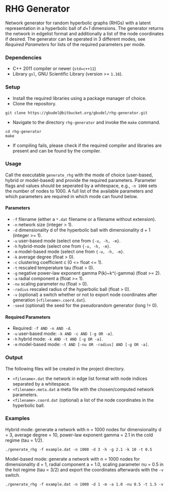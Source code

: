 # RHG Generator #

Network generator for random hyperbolic graphs (RHGs) with a latent representation in a hyperbolic ball of *d+1* dimensions. The generator returns the network in edgelist format and additionally a list of the node coordinates if desired. The generator can be operated in 3 different modes, see *Required Parameters* for lists of the required parameters per mode.

### Dependencies
- C++ 2011 compiler or newer (`std=c++11`)
- Library `gsl`, GNU Scientific Library (version >= `1.16`).

### Setup
- Install the required libraries using a package manager of choice.
- Clone the repository.
``` 
git clone https://gbudel@bitbucket.org/gbudel/rhg-generator.git 
```
- Navigate to the directory `rhg-generator` and invoke the `make` command.
```
cd rhg-generator
make
```
- If compiling fails, please check if the required compiler and libraries are present and can be found by the compiler.

### Usage
Call the executable `generate_rhg` with the mode of choice (user-based, hybrid or model-based) and provide the required parameters. Parameter flags and values should be seperated by a whitespace, e.g., `-n 1000` sets the number of nodes to 1000. A full list of the available parameters and which parameters are required in which mode can found below.

#### Parameters
* `-f` 		filename (either a `*.dat` filename or a filename without extension).
* `-n` 		network size (integer > 1).
* `-d` 		dimensionality d of the hyperbolic ball with dimensionality d + 1 (integer >= 1).
* `-u`		user-based mode (select one from `{-u, -h, -m}`.
* `-h`		hybrid-mode (select one from `{-u, -h, -m}`.
* `-m` 		model-based mode (select one from `{-u, -h, -m}`.
* `-k`		average degree <k> (float > 0). 
* `-c`		clustering coefficient c (0 <= float <= 1). 
* `-t` 		rescaled temperature tau (float > 0).
* `-g` 		negative power-law exponent gamma P(k)~k^(-gamma) (float >= 2).
* `-a` 		radial component a (float >= 1).
* `-nu`		scaling parameter nu (float > 0).
* `-radius`	rescaled radius of the hyperbolic ball (float > 0).
* `-v` 		(optional) a switch whether or not to export node coordinates after generation (`<filename>.coord.dat`).
* `-seed` 	(optional) the seed for the pseudorandom generator (long != 0).

#### Required Parameters
* Required: `-f AND -n AND -d`.
* `-u` user-based mode: `-k AND -c AND [-g OR -a]`.
* `-h` hybrid mode: `-k AND -t AND [-g OR -a]`.
* `-m` model-based mode: `-t AND [-nu OR -radius] AND [-g OR -a]`.

### Output
The following files will be created in the project directory.

* `<filename>.dat` 		the network in edge list format with node indices separated by a whitespace.
* `<filename>.meta.dat` 	a meta file with the chosen/computed network parameters.
* `<filename>.coord.dat`	(optional) a list of the node coordinates in the hyperbolic ball.

### Examples
Hybrid mode: generate a network with n = 1000 nodes for dimensionality d = 3, average degree <k> = 10, power-law exponent gamma = 2.1 in the cold regime (tau = 1/2).
```
./generate_rhg -f example.dat -n 1000 -d 3 -h -g 2.1 -k 10 -t 0.5
```

Model-based mode: generate a network with n = 1000 nodes for dimensionality d = 1, radial component a = 1.0, scaling parameter nu = 0.5 in the hot regime (tau = 3/2) and export the coordinates afterwards with the `-v` switch.
```
./generate_rhg -f example.dat -n 1000 -d 1 -m -a 1.0 -nu 0.5 -t 1.5 -v
```